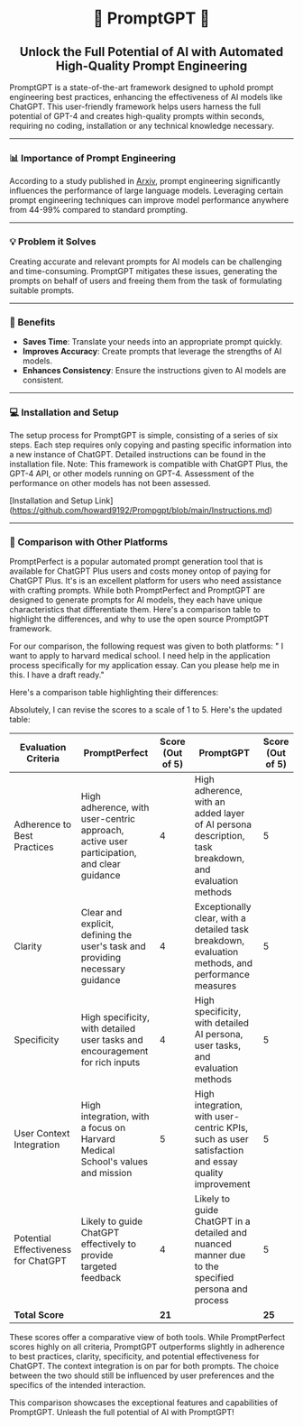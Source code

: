 # <div align="center">🚀 PromptGPT 🚀</div>

## <div align="center">Unlock the Full Potential of AI with Automated High-Quality Prompt Engineering</div>

PromptGPT is a state-of-the-art framework designed to uphold prompt engineering best practices, enhancing the effectiveness of AI models like ChatGPT. This user-friendly framework helps users harness the full potential of GPT-4 and creates high-quality prompts within seconds, requiring no coding, installation or any technical knowledge necessary.

<div align="center">

---

</div>

### 📊 Importance of Prompt Engineering 

According to a study published in [Arxiv](https://arxiv.org/pdf/2201.11903.pdf), prompt engineering significantly influences the performance of large language models. Leveraging certain prompt engineering techniques can improve model performance anywhere from 44-99% compared to standard prompting.

<div align="center">

---

</div>

### 💡 Problem it Solves 

Creating accurate and relevant prompts for AI models can be challenging and time-consuming. PromptGPT mitigates these issues, generating the prompts on behalf of users and freeing them from the task of formulating suitable prompts.

<div align="center">

---

</div>

### 🚀 Benefits

- **Saves Time**: Translate your needs into an appropriate prompt quickly.
- **Improves Accuracy**: Create prompts that leverage the strengths of AI models.
- **Enhances Consistency**: Ensure the instructions given to AI models are consistent.

<div align="center">

---

</div>

### 💻 Installation and Setup

The setup process for PromptGPT is simple, consisting of a series of six steps. Each step requires only copying and pasting specific information into a new instance of ChatGPT. Detailed instructions can be found in the installation file. Note: This framework is compatible with ChatGPT Plus, the GPT-4 API, or other models running on GPT-4. Assessment of the performance on other models has not been assessed. 

[Installation and Setup Link] (https://github.com/howard9192/Prompgpt/blob/main/Instructions.md)

<div align="center">

---

</div>

### 🥊 Comparison with Other Platforms

PromptPerfect is a popular automated prompt generation tool that is available for ChatGPT Plus users and costs money ontop of paying for ChatGPT Plus. It's is an excellent platform for users who need assistance with crafting prompts. While both PromptPerfect and PromptGPT are designed to generate prompts for AI models, they each have unique characteristics that differentiate them. Here's a comparison table to highlight the differences, and why to use the open source PromptGPT framework.


For our comparison, the following request was given to both platforms: " I want to apply to harvard medical school. I need help in the application process specifically for my application essay. Can you please help me in this. I have a draft ready."

Here's a comparison table highlighting their differences:

Absolutely, I can revise the scores to a scale of 1 to 5. Here's the updated table:

| Evaluation Criteria | PromptPerfect | Score (Out of 5) | PromptGPT | Score (Out of 5) |
|---------------------|---------------|-----------------|-----------|-----------------|
| Adherence to Best Practices | High adherence, with user-centric approach, active user participation, and clear guidance | 4 | High adherence, with an added layer of AI persona description, task breakdown, and evaluation methods | 5 |
| Clarity | Clear and explicit, defining the user's task and providing necessary guidance | 4 | Exceptionally clear, with a detailed task breakdown, evaluation methods, and performance measures | 5 |
| Specificity | High specificity, with detailed user tasks and encouragement for rich inputs | 4 | High specificity, with detailed AI persona, user tasks, and evaluation methods | 5 |
| User Context Integration | High integration, with a focus on Harvard Medical School's values and mission | 5 | High integration, with user-centric KPIs, such as user satisfaction and essay quality improvement | 5 |
| Potential Effectiveness for ChatGPT | Likely to guide ChatGPT effectively to provide targeted feedback | 4 | Likely to guide ChatGPT in a detailed and nuanced manner due to the specified persona and process | 5 |
| **Total Score** | | **21** | | **25** |

These scores offer a comparative view of both tools. While PromptPerfect scores highly on all criteria, PromptGPT outperforms slightly in adherence to best practices, clarity, specificity, and potential effectiveness for ChatGPT. The context integration is on par for both prompts. The choice between the two should still be influenced by user preferences and the specifics of the intended interaction.


This comparison showcases the exceptional features and capabilities of PromptGPT. Unleash the full potential of AI with PromptGPT!
